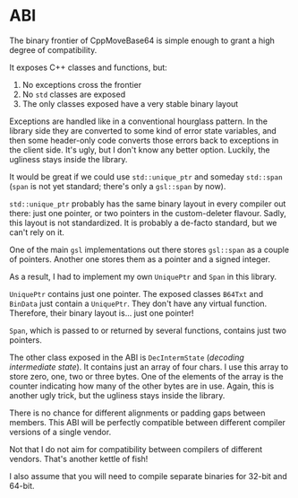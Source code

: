 # ABI

The binary frontier of CppMoveBase64 is simple enough to grant a high degree of compatibility.

It exposes C++ classes and functions, but:

1. No exceptions cross the frontier
2. No `std` classes are exposed
3. The only classes exposed have a very stable binary layout

Exceptions are handled like in a conventional hourglass pattern. In the library side they are converted to some kind of error state variables, and then some header-only code converts those errors back to exceptions in the client side. It's ugly, but I don't know any better option. Luckily, the ugliness stays inside the library.

It would be great if we could use `std::unique_ptr` and someday `std::span` (`span` is not yet standard; there's only a `gsl::span` by now).

`std::unique_ptr` probably has the same binary layout in every compiler out there: just one pointer, or two pointers in the custom-deleter flavour. Sadly, this layout is not standardized. It is probably a de-facto standard, but we can't rely on it.

One of the main `gsl` implementations out there stores `gsl::span` as a couple of pointers. Another one stores them as a pointer and a signed integer.

As a result, I had to implement my own `UniquePtr` and `Span` in this library.

`UniquePtr` contains just one pointer. The exposed classes `B64Txt` and `BinData` just contain a `UniquePtr`. They don't have any virtual function. Therefore, their binary layout is... just one pointer!

`Span`, which is passed to or returned by several functions, contains just two pointers.

The other class exposed in the ABI is `DecIntermState` (_decoding intermediate state_). It contains just an array of four chars. I use this array to store zero, one, two or three bytes. One of the elements of the array is the counter indicating how many of the other bytes are in use. Again, this is another ugly trick, but the ugliness stays inside the library.

There is no chance for different alignments or padding gaps between members. This ABI will be perfectly compatible between different compiler versions of a single vendor.

Not that I do not aim for compatibility between compilers of different vendors. That's another kettle of fish!

I also assume that you will need to compile separate binaries for 32-bit and 64-bit.

